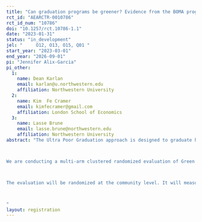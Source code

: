 ```yaml
---
title: "Can graduation programs be greener? Evidence from the BOMA program"
rct_id: "AEARCTR-0010786"
rct_id_num: "10786"
doi: "10.1257/rct.10786-1.1"
date: "2023-01-31"
status: "in_development"
jel: "     O12, O13, O15, Q01 "
start_year: "2023-03-01"
end_year: "2026-09-01"
pi: "Jennifer Alix-Garcia"
pi_other:
  1:
    name: Dean Karlan
    email: karlan@u.northwestern.edu
    affiliation: Northwestern University
  2:
    name: Kim  Fe Cramer
    email: kimfecramer@gmail.com
    affiliation: London School of Economics
  3:
    name: Lasse Brune
    email: lasse.brune@northwestern.edu
    affiliation: Northwestern University
abstract: "The Ultra Poor Graduation approach is designed to graduate households out of extreme poverty to a more stable state. The BOMA Project has adapted the graduation approach for the arid and semi-arid lands (ASALs) of Africa with their Rural Entrepreneur Access Project (REAP). In 2019 BOMA created “Green” REAP as a way for communities to minimize the negative environmental impact of business activities, spur positive engagement with the environment, adapt to the climate crisis and mitigate the impact of climate change on the community. Green REAP aims to simultaneously move households out of extreme poverty and create positive environmental impacts. Its three main pillars are greening livelihoods (using green enterprises to graduate the ultra-poor out of poverty), greening systems (advocating for policy and structural changes to create an enabling environment for sustainable resource management and climate-neutral micro, small, and medium enterprises) and greening values (changing social norms, attitudes, and practices regarding natural resource management). 

We are conducting a multi-arm clustered randomized evaluation of Green REAP with three arms; Standard REAP, Green REAP and control. The evaluation will establish whether: Green REAP is able to maintain (or increase) the poverty and welfare impacts of Standard REAP while achieving additional environmental benefits. Participation in Green REAP encourages households to: engage in environmentally friendly businesses such as beekeeping or gum and resin harvesting; reduce household dependence on charcoal production; improve livestock grazing practices; and fortify community resource management groups. 

The evaluation will be randomized at the community level. It will measure community-level outcomes (such as the intensity of observed activities in the forest) as well as individual household outcomes (such as income, food security, environmental attitudes, forest extraction activities, and participation in green value chains and community forest associations). 

"
layout: registration
---
```


